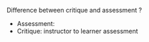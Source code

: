 Difference between critique and assessment
?
- Assessment: 
- Critique: instructor to learner assessment